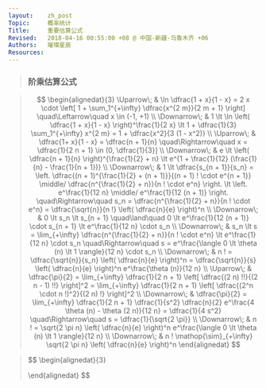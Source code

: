 ```yaml
---
layout:    zh_post
Topic:     概率统计
Title:     重要估算公式
Revised:   2018-04-16 00:55:00 +08 @ 中国-新疆-乌鲁木齐 +06
Authors:   璀璨星辰
Resources:
---
```


> ### 阶乘估算公式

> $$
> \begin{alignedat}{3}
> \Uparrow\;   & \ln \dfrac{1 + x}{1 - x} = 2 x \cdot \left[ 1 + \sum_1^{+\infty} \dfrac{x^{2 m}}{2 m + 1} \right] \quad\Leftarrow\quad x \in (-1, +1) \\
> \Downarrow\; & 1 \lt \ln \left( \dfrac{1 + x}{1 - x} \right)^\frac{1}{2 x} \lt 1 + \dfrac{1}{3} \sum_1^{+\infty} x^{2 m} = 1 + \dfrac{x^2}{3 (1 - x^2)} \\
> \Uparrow\;   & \dfrac{1+ x}{1 - x} = \dfrac{n + 1}{n} \quad\Rightarrow\quad x = \dfrac{1}{2 n + 1} \in (0, \dfrac{1}{3}] \\
> \Downarrow\; & e \lt \left( \dfrac{n + 1}{n} \right)^{\frac{1}{2} + n} \lt e^{1 + \frac{1}{12} (\frac{1}{n} - \frac{1}{n + 1})} \\
> \Downarrow\; & 1 \lt \dfrac{s_{n + 1}}{s_n} = \left. \dfrac{(n + 1)^{\frac{1}{2} + (n + 1)}}{(n + 1) ! \cdot e^{n + 1}} \middle/ \dfrac{n^{\frac{1}{2} + n}}{n ! \cdot e^n} \right. \lt \left. e^\frac{1}{12 n} \middle/ e^\frac{1}{12 (n + 1)} \right. \quad\Rightarrow\quad s_n = \dfrac{n^{\frac{1}{2} + n}}{n ! \cdot e^n} = \dfrac{\sqrt{n}}{n !} \left( \dfrac{n}{e} \right)^n \\
> \Downarrow\; & 0 \lt s_n \lt s_{n + 1} \quad\land\quad 0 \lt e^\frac{1}{12 (n + 1)} \cdot s_{n + 1} \lt e^\frac{1}{12 n} \cdot s_n \\
> \Downarrow\; & s_n \lt s = \lim_{+\infty} \dfrac{n^{\frac{1}{2} + n}}{n ! \cdot e^n} \lt e^\frac{1}{12 n} \cdot s_n \quad\Rightarrow\quad s = e^\frac{\langle 0 \lt \theta (n) \lt 1 \rangle}{12 n} \cdot s_n \\
> \Downarrow\; & n ! = \dfrac{\sqrt{n}}{s_n} \left( \dfrac{n}{e} \right)^n = \dfrac{\sqrt{n}}{s} \left( \dfrac{n}{e} \right)^n e^\frac{\theta (n)}{12 n} \\
> \Uparrow\;   & \dfrac{\pi}{2} = \lim_{+\infty} \dfrac{1}{2 n + 1} \left[ \dfrac{(2 n) !!}{(2 n - 1) !!} \right]^2 = \lim_{+\infty} \dfrac{1}{2 n + 1} \left[ \dfrac{(2^n \cdot n !)^2}{(2 n) !} \right]^2 \\
> \Downarrow\; & \dfrac{\pi}{2} = \lim_{+\infty} \dfrac{1}{2 n + 1} \dfrac{1}{s^2} \dfrac{n}{2} e^\frac{4 \theta (n) - \theta (2 n)}{12 n} = \dfrac{1}{4 s^2} \quad\Rightarrow\quad s = \dfrac{1}{\sqrt{2 \pi}} \\
> \Downarrow\; & n ! = \sqrt{2 \pi n} \left( \dfrac{n}{e} \right)^n e^\frac{\langle 0 \lt \theta (n) \lt 1 \rangle}{12 n} \\
> \Downarrow\; & n ! \mathop{\sim}_{+\infty} \sqrt{2 \pi n} \left( \dfrac{n}{e} \right)^n
> \end{alignedat}
> $$
>

> $$
> \begin{alignedat}{3}
>
> \end{alignedat}
> $$
>